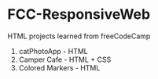 # FCC-ResponsiveWeb
HTML projects learned from freeCodeCamp

1. catPhotoApp - HTML
2. Camper Cafe - HTML + CSS
3. Colored Markers - HTML
